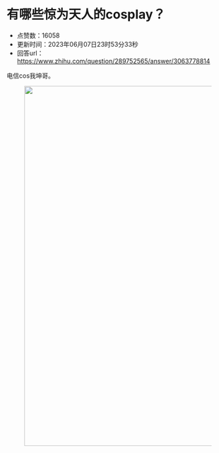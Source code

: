# 有哪些惊为天人的cosplay？
- 点赞数：16058
- 更新时间：2023年06月07日23时53分33秒
- 回答url：https://www.zhihu.com/question/289752565/answer/3063778814
<body>
 <p data-pid="KQ6K7LC7">电信cos我坤哥。</p>
 <figure data-size="normal">
  <img src="https://picx.zhimg.com/50/v2-08662c4872466a8b2ca3f134604eb1b7_720w.jpg?source=1940ef5c" data-rawwidth="815" data-rawheight="500" data-size="normal" data-original-token="v2-08662c4872466a8b2ca3f134604eb1b7" data-default-watermark-src="https://picx.zhimg.com/50/v2-4d50af8cd84bc8f7e300541557d51e92_720w.jpg?source=1940ef5c" class="origin_image zh-lightbox-thumb" width="815" data-original="https://pic1.zhimg.com/v2-08662c4872466a8b2ca3f134604eb1b7_r.jpg?source=1940ef5c">
 </figure>
 <p></p>
</body>
